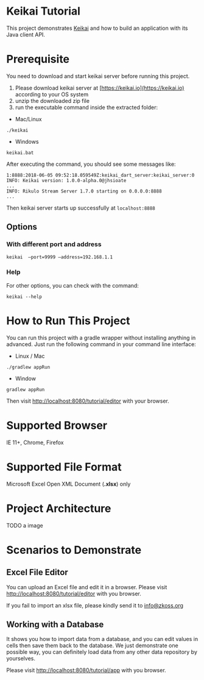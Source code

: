 # Keikai Tutorial
This project demonstrates [Keikai](https://keikai.io/) and how to build an application with its Java client API.

# Prerequisite
You need to download and start keikai server before running this project.
1. Please download keikai server at [https://keikai.io](https://keikai.io) according to your OS system
2. unzip the downloaded zip file
3. run the executable command inside the extracted folder:
* Mac/Linux

`./keikai`
* Windows

`keikai.bat`

After executing the command, you should see some messages like:
```
1:8888:2018-06-05 09:52:18.059549Z:keikai_dart_server:keikai_server:0
INFO: Keikai version: 1.0.0-alpha.0@jhsioate
...
INFO: Rikulo Stream Server 1.7.0 starting on 0.0.0.0:8888
...
```

Then keikai server starts up successfully at `localhost:8888`

## Options
### With different port and address
`keikai  —port=9999 —address=192.168.1.1`

### Help
For other options, you can check with the command:

`keikai --help`

# How to Run This Project
You can run this project with a gradle wrapper without installing anything in advanced. Just run the following command in your command line interface:
* Linux / Mac

`./gradlew appRun`

* Window

`gradlew appRun`

Then visit [http://localhost:8080/tutorial/editor](http://localhost:8080/tutorial/editor) with your browser.


# Supported Browser
IE 11+, Chrome, Firefox


# Supported File Format
Microsoft Excel Open XML Document (**.xlsx**) only


# Project Architecture
TODO a image


# Scenarios to Demonstrate
## Excel File Editor
You can upload an Excel file and edit it in a browser. Please visit [http://localhost:8080/tutorial/editor](http://localhost:8080/tutorial/editor) with you browser.

If you fail to import an xlsx file, please kindly send it to [info@zkoss.org](mailto:info@zkoss.org) 


## Working with a Database
It shows you how to import data from a database, and you can edit values in cells then save them back to the database. We just demonstrate one possible way, you can definitely load data from any other data repository by yourselves. 

Please visit [http://localhost:8080/tutorial/app](http://localhost:8080/tutorial/db) with you browser.
